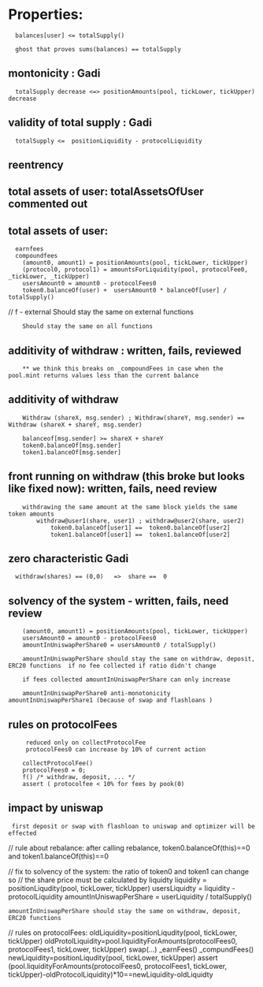 
# Properties: 

      balances[user] <= totalSupply()

      ghost that proves sums(balances) == totalSupply

  ## montonicity : Gadi
      totalSupply decrease <=> positionAmounts(pool, tickLower, tickUpper) decrease

  ## validity of total supply : Gadi
      totalSupply <=  positionLiquidity - protocolLiquidity


 ## reentrency


  ## total assets of user: totalAssetsOfUser commented out
  ## total assets of user:
      earnfees
      compoundfees
        (amount0, amount1) = positionAmounts(pool, tickLower, tickUpper)
        (protocol0, protocol1) = amountsForLiquidity(pool, protocolFee0, _tickLower, _tickUpper)
        usersAmount0 = amount0 - protocolFees0
        token0.balanceOf(user) +  usersAmount0 * balanceOf[user] / totalSupply() 
        
// f - external
        Should stay the same on external functions

        Should stay the same on all functions

       

  ## additivity of withdraw : written, fails, reviewed 

        ** we think this breaks on _compoundFees in case when the pool.mint returns values less than the current balance 


  ## additivity of withdraw 
        Withdraw (shareX, msg.sender) ; Withdraw(shareY, msg.sender) == Withdraw (shareX + shareY, msg.sender)

        balanceof[msg.sender] >= shareX + shareY 
        token0.balanceOf[msg.sender]
        token1.balanceOf[msg.sender]

      

    
  ## front running on withdraw (this broke but looks like fixed now): written, fails, need review
        withdrawing the same amount at the same block yields the same token amounts 
            withdraw@user1(share, user1) ; withdraw@user2(share, user2) 
                token0.balanceOf[user1] ==  token0.balanceOf[user2]
                token1.balanceOf[user1] ==  token1.balanceOf[user2] 
 

  ## zero characteristic  Gadi
      withdraw(shares) == (0,0)   =>  share ==  0


  ## solvency of the system  - written, fails, need review 
         
        (amount0, amount1) = positionAmounts(pool, tickLower, tickUpper)
        usersAmount0 = amount0 - protocolFees0
        amountInUniswapPerShare0 = usersAmount0 / totalSupply()

        amountInUniswapPerShare should stay the same on withdraw, deposit, ERC20 functions  if no fee collected if ratio didn't change

        if fees collected amountInUniswapPerShare can only increase    

        amountInUniswapPerShare0 anti-monotonicity amountInUniswapPerShare1 (because of swap and flashloans )
        

  ## rules on protocolFees
         reduced only on collectProtocolFee
         protocolFees0 can increase by 10% of current action 

        collectProtocolFee()
        protocolFees0 = 0; 
        f() /* withdraw, deposit, ... */
        assert ( protocolfee < 10% for fees by pook(0)
        

 
  ## impact by uniswap
     first deposit or swap with flashloan to uniswap and optimizer will be effected 

// rule about rebalance:
after calling rebalance, token0.balanceOf(this)==0 and token1.balanceOf(this)==0

// fix to solvency of the system: the ratio of token0 and token1 can change so // the share price must be calculated by liquidty
    liquidity = positionLiqudity(pool, tickLower, tickUpper)
    usersLiquidty = liquidity - protocolLiquidity
    amountInUniswapPerShare = userLiquidity / totalSupply()

    amountInUniswapPerShare should stay the same on withdraw, deposit, ERC20 functions    

// rules on protocolFees:
oldLiquidity=positionLiqudity(pool, tickLower, tickUpper)
oldProtolLiquidity=pool.liquidityForAmounts(protocolFees0, protocolFees1, tickLower, tickUpper)
swap(…)
_earnFees()
_compundFees()
newLiquidity=positionLiqudity(pool, tickLower, tickUpper)
assert (pool.liquidityForAmounts(protocolFees0, protocolFees1, tickLower, tickUpper)-oldProtocolLiquidity)*10==newLiquidity-oldLiquidty
